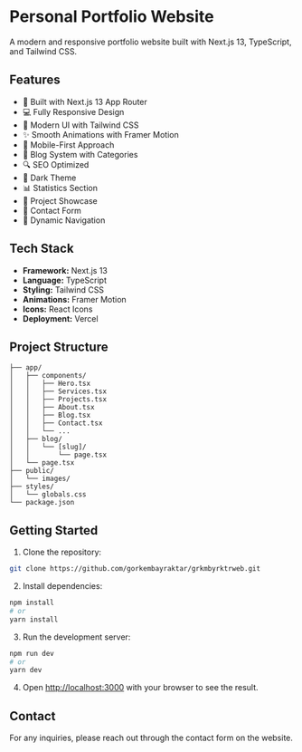 # Personal Portfolio Website

A modern and responsive portfolio website built with Next.js 13, TypeScript, and Tailwind CSS.

## Features

- 🚀 Built with Next.js 13 App Router
- 💻 Fully Responsive Design
- 🎨 Modern UI with Tailwind CSS
- ✨ Smooth Animations with Framer Motion
- 📱 Mobile-First Approach
- 📝 Blog System with Categories
- 🔍 SEO Optimized
- 🌙 Dark Theme
- 📊 Statistics Section
- 💼 Project Showcase
- 📱 Contact Form
- 🔄 Dynamic Navigation

## Tech Stack

- **Framework:** Next.js 13
- **Language:** TypeScript
- **Styling:** Tailwind CSS
- **Animations:** Framer Motion
- **Icons:** React Icons
- **Deployment:** Vercel

## Project Structure

```
├── app/
│   ├── components/
│   │   ├── Hero.tsx
│   │   ├── Services.tsx
│   │   ├── Projects.tsx
│   │   ├── About.tsx
│   │   ├── Blog.tsx
│   │   ├── Contact.tsx
│   │   └── ...
│   ├── blog/
│   │   └── [slug]/
│   │       └── page.tsx
│   └── page.tsx
├── public/
│   └── images/
├── styles/
│   └── globals.css
└── package.json
```

## Getting Started

1. Clone the repository:
```bash
git clone https://github.com/gorkembayraktar/grkmbyrktrweb.git
```

2. Install dependencies:
```bash
npm install
# or
yarn install
```

3. Run the development server:
```bash
npm run dev
# or
yarn dev
```

4. Open [http://localhost:3000](http://localhost:3000) with your browser to see the result.

## Contact

For any inquiries, please reach out through the contact form on the website.
